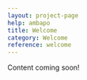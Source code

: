 ```yaml
---
layout: project-page
help: ambapo
title: Welcome
category: Welcome
reference: welcome
---
```



Content coming soon!